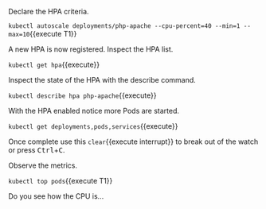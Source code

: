 Declare the HPA criteria.


`kubectl autoscale deployments/php-apache --cpu-percent=40 --min=1 --max=10`{{execute T1}}

A new HPA is now registered. Inspect the HPA list.

`kubectl get hpa`{{execute}}

Inspect the state of the HPA with the describe command.

`kubectl describe hpa php-apache`{{execute}}

With the HPA enabled notice more Pods are started.

`kubectl get deployments,pods,services`{{execute}}

Once complete use this ```clear```{{execute interrupt}} to break out of the watch or press <kbd>Ctrl</kbd>+<kbd>C</kbd>.

Observe the metrics.

`kubectl top pods`{{execute T1}}

Do you see how the CPU is...